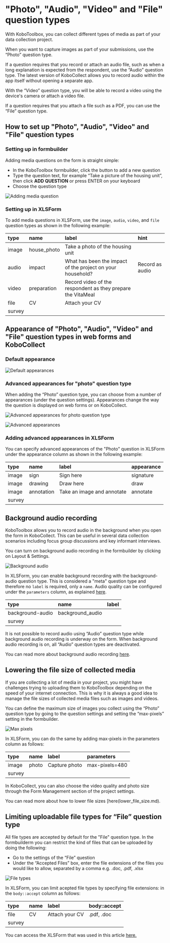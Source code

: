 # "Photo", "Audio", "Video" and "File" question types

With KoboToolbox, you can collect different types of media as part of your data
collection project.

When you want to capture images as part of your submissions, use the “Photo”
question type.

If a question requires that you record or attach an audio file, such as when a
long explanation is expected from the respondent, use the “Audio” question type.
The latest version of KoboCollect allows you to record audio within the app
itself without opening a separate app.

With the “Video” question type, you will be able to record a video using the
device's camera or attach a video file.

If a question requires that you attach a file such as a PDF, you can use the
“File” question type.

## How to set up "Photo", "Audio", "Video" and "File" question types

### Setting up in formbuilder

Adding media questions on the form is straight simple:

- In the KoboToolbox formbuilder, click the <i class="k-icon k-icon-plus"></i>
  button to add a new question
- Type the question text, for example “Take a picture of the housing unit”, then
  click **ADD QUESTION** or press ENTER on your keyboard
- Choose the question type

![Adding media question](images/photo_audio_video_file/add.gif)

### Setting up in XLSForm

To add media questions in XLSForm, use the `image`, `audio`, `video`, and `file`
question types as shown in the following example:

| type   | name        | label                                                       | hint            |
| :----- | :---------- | :---------------------------------------------------------- | :-------------- |
| image  | house_photo | Take a photo of the housing unit                            |                 |
| audio  | impact      | What has been the impact of the project on your household?  | Record as audio |
| video  | preparation | Record video of the respondent as they prepare the VitaMeal |                 |
| file   | CV          | Attach your CV                                              |                 |
| survey |

## Appearance of "Photo", "Audio", "Video" and "File" question types in web forms and KoboCollect

### Default appearance

![Default appearances](images/photo_audio_video_file/default_appearances.png)

### Advanced appearances for "photo" question type

When adding the “Photo” question type, you can choose from a number of
appearances (under the question settings). Appearances change the way the
question is displayed on web forms or on KoboCollect.

![Advanced appearances for photo question type](images/photo_audio_video_file/advanced_appearances_photo.png)

![Advanced appearances](images/photo_audio_video_file/advanced_appearances.png)

### Adding advanced appearances in XLSForm

You can specify advanced appearances of the "Photo" question in XLSForm under
the appearance column as shown in the following example:

| type   | name       | label                      | appearance |
| :----- | :--------- | :------------------------- | :--------- |
| image  | sign       | Sign here                  | signature  |
| image  | drawing    | Draw here                  | draw       |
| image  | annotation | Take an image and annotate | annotate   |
| survey |

## Background audio recording

KoboToolbox allows you to record audio in the background when you open the form
in KoboCollect. This can be useful in several data collection scenarios
including focus group discussions and key informant interviews.

You can turn on background audio recording in the formbuilder by clicking on
Layout & Settings.

![Background audio](images/photo_audio_video_file/background_audio.png)

In XLSForm, you can enable background recording with the background-audio
question type. This is considered a "meta" question type and therefore no
`label` is required, only a `name`. Audio quality can be configured under the
`parameters` column, as explained [here](recording_intervews.md).

| type             | name             | label |
| :--------------- | :--------------- | :---- |
| background-audio | background_audio |       |
| survey           |

<p class="note">

It is not possible to record audio using “Audio” question type while background
audio recording is underway on the form. When background audio recording is on,
all “Audio” question types are deactivated.

</p>

You can read more about background audio recording
[here](recording-interviews.md).

## Lowering the file size of collected media

If you are collecting a lot of media in your project, you might have challenges
trying to uploading them to KoboToolbox depending on the speed of your internet
connection. This is why it is always a good idea to manage the file sizes of
collected media files such as images and videos.

You can define the maximum size of images you collect using the “Photo” question
type by going to the question settings and setting the “max-pixels” setting in
the formbuilder.

![Max pixels](images/photo_audio_video_file/max-pixels.png)

In XLSForm, you can do the same by adding max-pixels in the parameters column as
follows:

| type   | name  | label         | parameters     |
| :----- | :---- | :------------ | :------------- |
| image  | photo | Capture photo | max-pixels=480 |
| survey |

In KoboCollect, you can also choose the video quality and photo size through the
Form Management section of the project settings.

You can read more about how to lower file sizes [here(lower_file_size.md).

## Limiting uploadable file types for “File” question type

All file types are accepted by default for the "File" question type. In the
formbuilderm you can restrict the kind of files that can be uploaded by doing
the following:

- Go to the settings of the “File” question
- Under the “Accepted Files” box, enter the file extensions of the files you
  would like to allow, separated by a comma e.g. .doc, .pdf, .xlsx

![File types](images/photo_audio_video_file/file_types.png)

In XLSForm, you can limit acepted file types by specifying file extensions: in
the `body::accept` column as follows:

| type   | name | label          | body::accept |
| :----- | :--- | :------------- | :----------- |
| file   | CV   | Attach your CV | .pdf, .doc   |
| survey |

<p class='note'>You can access the XLSForm that was used in this article <a download class='reference'
href='./_static/files/photo_audio_video_file/media_question_types.xlsx'>here.</a> </p>

